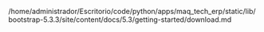 /home/administrador/Escritorio/code/python/apps/maq_tech_erp/static/lib/bootstrap-5.3.3/site/content/docs/5.3/getting-started/download.md